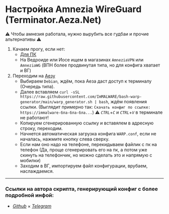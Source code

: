 # Настройка Amnezia WireGuard (Terminator.Aeza.Net)
⚠️ Чтобы амнезия работала, нужно вырубить все гудбаи и прочие альтернативы ⚠️

1. Качаем прогу, если нет:
   - [Для ПК](https://github.com/amnezia-vpn/amneziawg-windows-client/releases/download/1.0.0/amneziawg-amd64-1.0.0.msi)
   - На Ведроиде или Иосе ищем в магазинах `AmneziaVPN` или `AmneziaWG` (ВПН более продвинутая типа, но для конфига хватает и ВГ)
2. Переходим на [Аезу](https://terminator.aeza.net/en/)
   - Выбираем `Debian`, ждём, пока Аеза даст доступ к терминалу (Очередь типа).
   - Далее вставляем ```curl -sSL https://raw.githubusercontent.com/ImMALWARE/bash-warp-generator/main/warp_generator.sh | bash```, ждём появления ссылки. (Выглядит примерно так: `Скачать конфиг по ссылке: https://immalware-бла-бла-бла...`) ⚠️ *`CTRL`*+*`C`* и *`CTRL`*+*`V`* в терминале не работают!
   - Копируем сгенерированную ссылку и вставялем в адресную строку, переходим.
   - Начнется автоматическая загрузка конфига `WARP.conf`, если не началась, нажмите кнопку слева сверху.
   - Если нам оно надо на телефоне, перекидываем файлик с пк на телефон (Да, проще сгенерировать его на пк, а потом уже скинуть на телефончик, но можно сделать это и напрямую с мобилки)
   - Заходим в ВГ, импортируем файл конфигурации, врубаем, наслаждаемся.
---
### Ссылки на автора скрипта, генерирующий конфиг с более подробной инфой:
- [*Github*](https://github.com/ImMALWARE/bash-warp-generator) × [*Telegram*](https://t.me/immalware)
